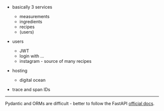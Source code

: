 
- basically 3 services
    - measurements
    - ingredients
    - recipes
    - (users)
- users
    - JWT
    - login with ...
    - instagram - source of many recipes
    
- hosting
    - digital ocean

- trace and span IDs

---

Pydantic and ORMs are difficult - better to follow the FastAPI [official docs](https://fastapi.tiangolo.com/tutorial/sql-databases/#review-all-the-files).
